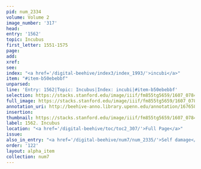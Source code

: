 ```yaml
---
pid: num_2334
volume: Volume 2
image_number: '317'
head:
entry: '1562'
topic: Incubus
first_letter: 1551-1575
page:
add:
xref:
see:
index: "<a href='/digital-beehive/index3/index_1993/'>incubi</a>"
item: "#item-b50ebebbf"
unparsed:
line: 'Entry: 1562|Topic: Incubus|Index: incubi|#item-b50ebebbf'
selection: https://stacks.stanford.edu/image/iiif/fm855tg5659/1607_0784/411,1281,2821,193/full/0/default.jpg
full_image: https://stacks.stanford.edu/image/iiif/fm855tg5659/1607_0784/full/full/0/default.jpg
annotation_uri: http://beehive-anno.library.upenn.edu/annotation/1676584535801
insertion:
thumbnail: https://stacks.stanford.edu/image/iiif/fm855tg5659/1607_0784/411,1281,600,180/250,/0/default.jpg
label: 1562. Incubus
location: "<a href='/digital-beehive/toc/toc2_307/'>Full Page</a>"
issue:
also_in_entry: "<a href='/digital-beehive/num7/num_2335/'>Self damage</a>"
order: '122'
layout: alpha_item
collection: num7
---
```

